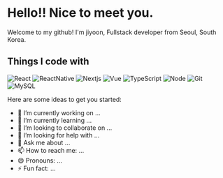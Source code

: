 # Hello!! Nice to meet you.

Welcome to my github!
I'm jiyoon, Fullstack developer from Seoul, South Korea.

## Things I code with
![React](https://img.shields.io/badge/React-61DAFB?style=for-the-badge&logo=React&logoColor=000000)
![ReactNative](https://img.shields.io/badge/React-Native-61DAFB?style=for-the-badge&logo=React&logoColor=black)
![Nextjs](https://img.shields.io/badge/Next.js-000000?style=for-the-badge&logo=Next.js&logoColor=ffffff)
![Vue](https://img.shields.io/badge/Vue.js-4FC08D?style=for-the-badge&logo=Vue.js&logoColor=ffffff)
![TypeScript](https://img.shields.io/badge/-TypeScript-007ACC?style=for-the-badge&logo=javascript&logoColor=white)
![Node](https://img.shields.io/badge/Node.js-339933?style=for-the-badge&logo=Node.js&logoColor=white)
![Git](https://img.shields.io/badge/-Git-F05032?style=for-the-badge&logo=git&logoColor=ffffff)
![MySQL](https://img.shields.io/badge/MySQL-4479A1?style=for-the-badge&logo=MySQL&logoColor=ffffff)

Here are some ideas to get you started:
- 🔭 I’m currently working on ...
- 🌱 I’m currently learning ...
- 👯 I’m looking to collaborate on ...
- 🤔 I’m looking for help with ...
- 💬 Ask me about ...
- 📫 How to reach me: ...
- 😄 Pronouns: ...
- ⚡ Fun fact: ...

